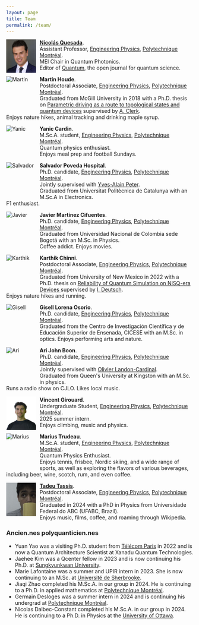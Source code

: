 ```yaml
---
layout: page
title: Team 
permalink: /team/
---
```


<img src="https://github.com/polyquantique/polyquantique.github.io/raw/master/assets/images/nico.jpeg"
     alt="Nico"
     width="80"
     height="90"
     style="float: left; margin-right: 10px;" /> [**Nicolás Quesada**](https://www.polymtl.ca/expertises/en/quesada-nicolas).  
Assistant Professor, [Engineering Physics](https://www.polymtl.ca/phys/), [Polytechnique Montréal](https://www.polymtl.ca).  
MEI Chair in Quantum Photonics.  
Editor of [Quantum](https://quantum-journal.org/), the open journal for quantum science. 

<img src="https://github.com/polyquantique/polyquantique.github.io/raw/master/assets/images/martin.jpg"
     alt="Martin"
     width="80"
     height="90"
     style="float: left; margin-right: 10px;" /> **Martin Houde**.  
Postdoctoral Associate, [Engineering Physics](https://www.polymtl.ca/phys/), [Polytechnique Montréal](https://www.polymtl.ca).  
Graduated from McGill University in 2018 with a Ph.D. thesis on [Parametric driving as a route to topological states and quantum devices](https://escholarship.mcgill.ca/downloads/rj430699k) supervised by [A. Clerk](https://clerkgroup.uchicago.edu/).  
Enjoys nature hikes, animal tracking and drinking maple syrup.


<img src="https://github.com/polyquantique/polyquantique.github.io/raw/master/assets/images/yanic.jpeg"
     alt="Yanic"
     width="80"
     height="90"
     style="float: left; margin-right: 10px;" /> **Yanic Cardin**.  
M.Sc.A. student, [Engineering Physics](https://www.polymtl.ca/phys/), [Polytechnique Montréal](https://www.polymtl.ca).  
Quantum physics enthusiast. \
Enjoys meal prep and football Sundays. 


<img src="https://github.com/polyquantique/polyquantique.github.io/raw/master/assets/images/salvador.jpg"
     alt="Salvador"
     width="80" 
     height="90"
     style="float: left; margin-right: 10px;" /> **Salvador Poveda Hospital**.  
Ph.D. candidate, [Engineering Physics](https://www.polymtl.ca/phys/), [Polytechnique Montréal](https://www.polymtl.ca). \
Jointly supervised with [Yves-Alain Peter](https://www.polymtl.ca/phys/en/yves-alain-peter). \
Graduated from Universitat Politècnica de Catalunya with an M.Sc.A in Electronics. \
F1 enthusiast.


<img src="https://user-images.githubusercontent.com/95931266/177825256-34d87df1-e38e-4f7e-84cc-c729bcf2caa4.jpg"
     alt="Javier"
     width="80"
     height="90"
     style="float: left; margin-right: 10px;" /> **Javier Martínez Cifuentes**. \
Ph.D. candidate, [Engineering Physics](https://www.polymtl.ca/phys/), [Polytechnique Montréal](https://www.polymtl.ca). \
Graduated from Universidad Nacional de Colombia sede Bogotá with an M.Sc. in Physics. \
Coffee addict. Enjoys movies.


<img src="https://github.com/polyquantique/polyquantique.github.io/raw/master/assets/images/karthik.jpg"
     alt="Karthik"
     width="80"
     height="90"
     style="float: left; margin-right: 10px;" /> **Karthik Chinni**. \
Postdoctoral Associate, [Engineering Physics](https://www.polymtl.ca/phys/), [Polytechnique Montréal](https://www.polymtl.ca).  
Graduated from University of New Mexico in 2022 with a Ph.D. thesis on [Reliability of Quantum Simulation on NISQ-era Devices
](https://digitalrepository.unm.edu/phyc_etds/246/) supervised by [I. Deutsch](https://cquic.unm.edu/research/research-groups/deutsch-research-group/index.html).  
Enjoys nature hikes and running.


<img src="https://github.com/polyquantique/polyquantique.github.io/raw/master/assets/images/gisell.jpg"
     alt="Gisell"
     width="80"
     height="90"
     style="float: left; margin-right: 10px;" /> **Gisell Lorena Osorio**. \
Ph.D. candidate, [Engineering Physics](https://www.polymtl.ca/phys/), [Polytechnique Montréal](https://www.polymtl.ca). \
Graduated from the Centro de Investigación Científica y de Educación Superior de Ensenada, CICESE with an M.Sc. in optics. 
Enjoys performing arts and nature.


<img src="https://github.com/polyquantique/polyquantique.github.io/raw/master/assets/images/ari.jpg"
     alt="Ari"
     width="80" 
     height="90"
     style="float: left; margin-right: 10px;" /> **Ari John Boon**.  
Ph.D. candidate, [Engineering Physics](https://www.polymtl.ca/phys/), [Polytechnique Montréal](https://www.polymtl.ca). \
Jointly supervised with [Olivier Landon-Cardinal](https://www.etsmtl.ca/etudier-a-lets/corps-enseignant/olcardinal). \
Graduated from Queen's University at Kingston with an M.Sc. in physics. \
Runs a radio show on CJLO. Likes local music.


<img src="https://github.com/polyquantique/polyquantique.github.io/raw/master/assets/images/vincent.jpg"
     alt="Vincent"
     width="80"
     height="90"
     style="float: left; margin-right: 10px;" /> **Vincent Girouard**.  
Undergraduate Student, [Engineering Physics](https://www.polymtl.ca/phys/), [Polytechnique Montréal](https://www.polymtl.ca).  
2025 summer intern. \
Enjoys climbing, music and physics.

<img src="https://github.com/polyquantique/polyquantique.github.io/raw/master/assets/images/marius.jpg"
     alt="Marius"
     width="80"
     height="90"
     style="float: left; margin-right: 10px;" /> **Marius Trudeau**.  
M.Sc.A. student, [Engineering Physics](https://www.polymtl.ca/phys/), [Polytechnique Montréal](https://www.polymtl.ca).  
Quantum Physics Enthusiast. \
Enjoys tennis, frisbee, Nordic skiing, and a wide range of sports, as well as exploring the flavors of various beverages, including beer, wine, scotch, rum, and even coffee.

<img src="https://github.com/polyquantique/polyquantique.github.io/raw/master/assets/images/tadeu.jpeg"
     alt="Tadeu"
     width="80"
     height="90"
     style="float: left; margin-right: 10px;" /> [**Tadeu Tassis**](https://tadeutassis.github.io). \
Postdoctoral Associate, [Engineering Physics](https://www.polymtl.ca/phys/), [Polytechnique Montréal](https://www.polymtl.ca). \
Graduated in 2024 with a PhD in Physics from Universidade Federal do ABC (UFABC, Brazil). \
Enjoys music, films, coffee, and roaming through Wikipedia.

### Ancien.nes polyquanticien.nes
* Yuan Yao was a visiting Ph.D. student from [Télécom Paris](https://www.telecom-paris.fr) in 2022 and is now a Quantum Architecture Scientist at Xanadu Quantum Technologies.
* Jaehee Kim was a Qcenter fellow in 2023 and is now continuing his Ph.D. at [Sungkyunkwan University](https://www.skku.edu/eng/).
* Marie Lafontaine was a summer and UPIR intern in 2023. She is now continuing to an M.Sc. at [Université de Sherbrooke](https://www.usherbrooke.ca).
* Jiaqi Zhao completed his M.Sc.A. in our group in 2024. He is continuing to a Ph.D. in applied mathematics at [Polytechnique Montréal](https://www.polymtl.ca).
* Germain Desloges was a summer intern in 2024 and is continuing his undergrad at [Polytechnique Montréal](https://www.polymtl.ca).
* Nicolas Dalbec-Constant completed his M.Sc.A. in our group in 2024. He is continuing to a Ph.D. in Physics at the [University of Ottawa](https://uottawa.ca).
